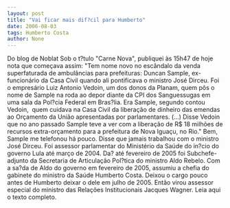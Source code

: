 ```yaml
---
layout: post
title: "Vai ficar mais dif?cil para Humberto"
date: 2006-08-03
tags: Humberto Costa
author: None
---
```

Do blog de Noblat
Sob o t?tulo \"Carne Nova\", publiquei às 15h47 de hoje nota que começava assim:
\"Tem nome novo no escândalo da venda superfaturada de ambulâncias para prefeituras: Duncan Sample, ex-funcionário da Casa Civil quando ali pontificava o ministro José Dirceu.
Foi o empresário Luiz Antonio Vedoin, um dos donos da Planam, quem pôs o nome de Sample na roda ao depor diante da CPI dos Sanguessugas em uma sala da Pol?cia Federal em Bras?lia.
Era Sample, segundo contou Vedoin,&nbsp; quem cuidava na Casa Civil da liberação de dinheiro das emendas ao Orçamento da União apresentadas por parlamentares.
(...) Disse Vedoin que no ano passado Sample teve a ver com a liberação de R$ 18 milhões de recursos extra-orçamento para a prefeitura de Nova Iguaçu, no Rio.\"
Bem, Sample me telefonou há pouco. Disse que jamais trabalhou com o ministro José Dirceu. 
Foi assessor parlamentar do Ministério da Saúde do in?cio do governo Lula até março de 2004. 
Da? até fevereiro de 2005 foi Subchefe-adjunto da Secretaria de Articulação Pol?tica do ministro Aldo Rebelo.
Com a sa?da de Aldo do governo em fevereiro de 2005, assumiu a chefia do gabinete do ministro da Saúde Humberto Costa. 
Deixou o cargo pouco antes de Humberto deixar o dele em julho de 2005. Então virou assessor especial do ministro das Relações Institucionais Jacques Wagner.
Leia aqui o texto completo. 